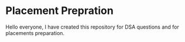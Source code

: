 # Placement Prepration

Hello everyone, I have created this repository for DSA questions and for placements preparation.
